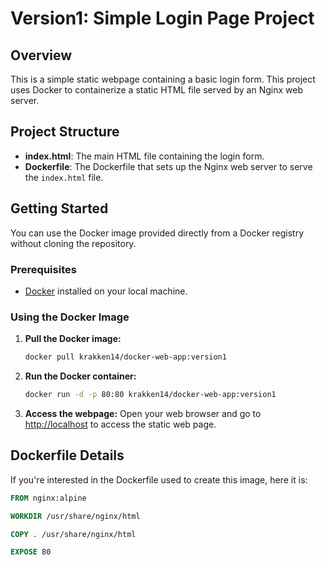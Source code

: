 # Version1: Simple Login Page Project

## Overview

This is a simple static webpage containing a basic login form. This project uses Docker to containerize a static HTML file served by an Nginx web server.

## Project Structure

- **index.html**: The main HTML file containing the login form.
- **Dockerfile**: The Dockerfile that sets up the Nginx web server to serve the `index.html` file.

## Getting Started

You can use the Docker image provided directly from a Docker registry without cloning the repository.

### Prerequisites

- [Docker](https://www.docker.com/) installed on your local machine.

### Using the Docker Image

1. **Pull the Docker image:**
    ```bash
    docker pull krakken14/docker-web-app:version1
    ```

2. **Run the Docker container:**
    ```bash
    docker run -d -p 80:80 krakken14/docker-web-app:version1
    ```

3. **Access the webpage:**
    Open your web browser and go to [http://localhost](http://localhost:80) to access the static web page.

## Dockerfile Details

If you're interested in the Dockerfile used to create this image, here it is:

```dockerfile
FROM nginx:alpine

WORKDIR /usr/share/nginx/html

COPY . /usr/share/nginx/html

EXPOSE 80
